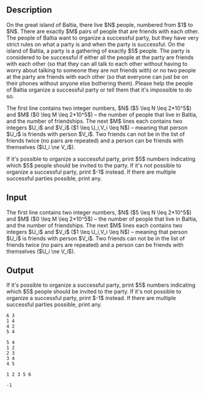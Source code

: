 ## Description

<div><p>On the great island of Baltia, there live $N$ people, numbered from $1$ to $N$. There are exactly $M$ pairs of people that are friends with each other. The people of Baltia want to organize a successful party, but they have very strict rules on what a party is and when the party is successful. On the island of Baltia, a party is a gathering of exactly $5$ people. The party is considered to be successful if either all the people at the party are friends with each other (so that they can all talk to each other without having to worry about talking to someone they are not friends with) or no two people at the party are friends with each other (so that everyone can just be on their phones without anyone else bothering them). Please help the people of Baltia organize a successful party or tell them that it's impossible to do so.</p></div><div class="input-specification"><p>The first line contains two integer numbers, $N$ ($5 \leq N \leq 2*10^5$) and $M$ ($0 \leq M \leq 2*10^5$) – the number of people that live in Baltia, and the number of friendships. The next $M$ lines each contains two integers $U_i$ and $V_i$ ($1 \leq U_i,V_i \leq N$) – meaning that person $U_i$ is friends with person $V_i$. Two friends can not be in the list of friends twice (no pairs are repeated) and a person can be friends with themselves ($U_i \ne V_i$).</p></div><div class="output-specification"><p>If it's possible to organize a successful party, print $5$ numbers indicating which $5$ people should be invited to the party. If it's not possible to organize a successful party, print $-1$ instead. If there are multiple successful parties possible, print any.</p></div>

## Input

<p>The first line contains two integer numbers, $N$ ($5 \leq N \leq 2*10^5$) and $M$ ($0 \leq M \leq 2*10^5$) – the number of people that live in Baltia, and the number of friendships. The next $M$ lines each contains two integers $U_i$ and $V_i$ ($1 \leq U_i,V_i \leq N$) – meaning that person $U_i$ is friends with person $V_i$. Two friends can not be in the list of friends twice (no pairs are repeated) and a person can be friends with themselves ($U_i \ne V_i$).</p>

## Output

<p>If it's possible to organize a successful party, print $5$ numbers indicating which $5$ people should be invited to the party. If it's not possible to organize a successful party, print $-1$ instead. If there are multiple successful parties possible, print any.</p>





```input1
6 3
1 4
4 2
5 4
```




```input2
5 4
1 2
2 3
3 4
4 5
```




```output1
1 2 3 5 6
```




```output2
-1
```


